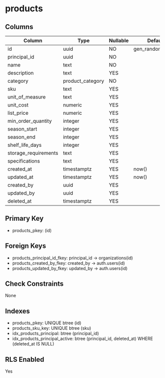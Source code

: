 # products

## Columns

| Column | Type | Nullable | Default | Comment |
|--------|------|----------|---------|---------|
| id | uuid | NO | gen_random_uuid() | |
| principal_id | uuid | NO | | |
| name | text | NO | | |
| description | text | YES | | |
| category | product_category | NO | | |
| sku | text | YES | | |
| unit_of_measure | text | YES | | |
| unit_cost | numeric | YES | | |
| list_price | numeric | YES | | |
| min_order_quantity | integer | YES | | |
| season_start | integer | YES | | |
| season_end | integer | YES | | |
| shelf_life_days | integer | YES | | |
| storage_requirements | text | YES | | |
| specifications | text | YES | | |
| created_at | timestamptz | YES | now() | |
| updated_at | timestamptz | YES | now() | |
| created_by | uuid | YES | | |
| updated_by | uuid | YES | | |
| deleted_at | timestamptz | YES | | |

## Primary Key
- products_pkey: (id)

## Foreign Keys
- products_principal_id_fkey: principal_id → organizations(id)
- products_created_by_fkey: created_by → auth.users(id)
- products_updated_by_fkey: updated_by → auth.users(id)

## Check Constraints
None

## Indexes
- products_pkey: UNIQUE btree (id)
- products_sku_key: UNIQUE btree (sku)
- idx_products_principal: btree (principal_id)
- idx_products_principal_active: btree (principal_id, deleted_at) WHERE (deleted_at IS NULL)

## RLS Enabled
Yes